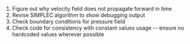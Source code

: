 1. Figure out why velocity field does not propagate forward in time
2. Revise SIMPLEC algorithm to show debugging output
3. Check boundary conditions for pressure field
4. Check code for consistency with constant values usage -- ensure no hardcoded values wherever possible